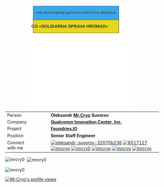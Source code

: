 <p align="center">
    <a href="https://spgr.org.ua/en/">
        <img src="./ukr-help.svg" alt="CO SOLIDARNA SPRAVA HROMAD" style="width: 35vw; min-width: 330px; heigt: auto"/>
    </a>
</p>

<!-- p align="left">
    <a href="https://github.com/ryo-ma/github-profile-trophy">
        <img src="https://github-profile-trophy.vercel.app/?username=mrcry0"
             alt="mrcry0"
        />
    </a>
</p -->

<div align="center"><table style="border-collapse: collapse; width: auto; margin: 0 auto font-size:16px">
  <tr>
    <td style="text-align: left; padding-right: 50px;">
        Person
    </td>
    <td style="text-align: left;">
        <b>Oleksandr <a href="https://github.com/MrCry0">Mr.Cryo</a> Suvorov</b>
    </td>
  </tr>
  <tr>
    <td style="text-align: left; padding-right: 50px;">
        Company
    </td>
    <td style="text-align: left;">
        <b><a href="https://github.com/quic">Qualcomm Innovation Center, Inc.</a></b>
    </td>
  </tr>
  <tr>
    <td style="text-align: left; padding-right: 50px;">
        Project
    </td>
    <td style="text-align: left;">
        <b><a href="https://github.com/foundriesio">Foundries.IO</a></b>
    </td>
  </tr>
  <tr>
    <td style="text-align: left; padding-right: 50px;">
        Position
    </td>
    <td style="text-align: left;">
        <b>Senior Staff Engineer</b>
    </td>
  </tr>
  <tr>
    <td style="text-align: left; padding-right: 50px;">
        Connect with me
    </td>
    <td style="text-align: left;">
        <a href="https://linkedin.com/in/cryos" target="blank"><img align="center" src="https://raw.githubusercontent.com/rahuldkjain/github-profile-readme-generator/master/src/images/icons/Social/linked-in-alt.svg"
                                                                   alt="oleksandr-suvorov-32070b236" height="30" width="40" /></a>
        <a href="https://stackoverflow.com/users/8517127" target="blank"><img align="center" src="https://raw.githubusercontent.com/rahuldkjain/github-profile-readme-generator/master/src/images/icons/Social/stack-overflow.svg"
                                                                             alt="8517127" height="30" width="40" /></a>
        <a href="https://fb.com/mrcryo" target="blank"><img align="center" src="https://raw.githubusercontent.com/rahuldkjain/github-profile-readme-generator/master/src/images/icons/Social/facebook.svg" alt="mrcryo" height="30" width="40" /></a>
        <a href="https://instagram.com/mrcry0" target="blank"><img align="center" src="https://raw.githubusercontent.com/rahuldkjain/github-profile-readme-generator/master/src/images/icons/Social/instagram.svg" alt="mrcry0" height="30" width="40" /></a>
        <a href="https://www.hackerrank.com/mrcryo" target="blank"><img align="center" src="https://raw.githubusercontent.com/rahuldkjain/github-profile-readme-generator/master/src/images/icons/Social/hackerrank.svg" alt="mrcryo" height="30" width="40" /></a>
        <a href="https://www.leetcode.com/mrcryo" target="blank"><img align="center" src="https://raw.githubusercontent.com/rahuldkjain/github-profile-readme-generator/master/src/images/icons/Social/leet-code.svg" alt="mrcryo" height="30" width="40" /></a>
        <a href="https://www.topcoder.com/members/mrcryo" target="blank"><img align="center" src="https://raw.githubusercontent.com/rahuldkjain/github-profile-readme-generator/master/src/images/icons/Social/topcoder.svg" alt="mrcryo" height="30" width="40" /></a>
    </td>
  </tr>
</table></div>

<!-- h3 align="left">Languages and Tools:</h3>
<p align="left"> <a href="https://aws.amazon.com" target="_blank" rel="noreferrer"> <img src="https://raw.githubusercontent.com/devicons/devicon/master/icons/amazonwebservices/amazonwebservices-original-wordmark.svg" alt="aws" width="40" height="40"/> </a> <a href="https://www.gnu.org/software/bash/" target="_blank" rel="noreferrer"> <img src="https://www.vectorlogo.zone/logos/gnu_bash/gnu_bash-icon.svg" alt="bash" width="40" height="40"/> </a> <a href="https://www.cprogramming.com/" target="_blank" rel="noreferrer"> <img src="https://raw.githubusercontent.com/devicons/devicon/master/icons/c/c-original.svg" alt="c" width="40" height="40"/> </a> <a href="https://www.w3schools.com/cpp/" target="_blank" rel="noreferrer"> <img src="https://raw.githubusercontent.com/devicons/devicon/master/icons/cplusplus/cplusplus-original.svg" alt="cplusplus" width="40" height="40"/> </a> <a href="https://www.w3schools.com/css/" target="_blank" rel="noreferrer"> <img src="https://raw.githubusercontent.com/devicons/devicon/master/icons/css3/css3-original-wordmark.svg" alt="css3" width="40" height="40"/> </a> <a href="https://www.djangoproject.com/" target="_blank" rel="noreferrer"> <img src="https://cdn.worldvectorlogo.com/logos/django.svg" alt="django" width="40" height="40"/> </a> <a href="https://www.docker.com/" target="_blank" rel="noreferrer"> <img src="https://raw.githubusercontent.com/devicons/devicon/master/icons/docker/docker-original-wordmark.svg" alt="docker" width="40" height="40"/> </a> <a href="https://git-scm.com/" target="_blank" rel="noreferrer"> <img src="https://www.vectorlogo.zone/logos/git-scm/git-scm-icon.svg" alt="git" width="40" height="40"/> </a> <a href="https://www.gtk.org/" target="_blank" rel="noreferrer"> <img src="https://upload.wikimedia.org/wikipedia/commons/7/71/GTK_logo.svg" alt="gtk" width="40" height="40"/> </a> <a href="https://www.w3.org/html/" target="_blank" rel="noreferrer"> <img src="https://raw.githubusercontent.com/devicons/devicon/master/icons/html5/html5-original-wordmark.svg" alt="html5" width="40" height="40"/> </a> <a href="https://developer.mozilla.org/en-US/docs/Web/JavaScript" target="_blank" rel="noreferrer"> <img src="https://raw.githubusercontent.com/devicons/devicon/master/icons/javascript/javascript-original.svg" alt="javascript" width="40" height="40"/> </a> <a href="https://www.jenkins.io" target="_blank" rel="noreferrer"> <img src="https://www.vectorlogo.zone/logos/jenkins/jenkins-icon.svg" alt="jenkins" width="40" height="40"/> </a> <a href="https://kubernetes.io" target="_blank" rel="noreferrer"> <img src="https://www.vectorlogo.zone/logos/kubernetes/kubernetes-icon.svg" alt="kubernetes" width="40" height="40"/> </a> <a href="https://www.linux.org/" target="_blank" rel="noreferrer"> <img src="https://raw.githubusercontent.com/devicons/devicon/master/icons/linux/linux-original.svg" alt="linux" width="40" height="40"/> </a> <a href="https://mariadb.org/" target="_blank" rel="noreferrer"> <img src="https://www.vectorlogo.zone/logos/mariadb/mariadb-icon.svg" alt="mariadb" width="40" height="40"/> </a> <a href="https://www.mysql.com/" target="_blank" rel="noreferrer"> <img src="https://raw.githubusercontent.com/devicons/devicon/master/icons/mysql/mysql-original-wordmark.svg" alt="mysql" width="40" height="40"/> </a> <a href="https://www.perl.org/" target="_blank" rel="noreferrer"> <img src="https://api.iconify.design/logos-perl.svg" alt="perl" width="40" height="40"/> </a> <a href="https://www.python.org" target="_blank" rel="noreferrer"> <img src="https://raw.githubusercontent.com/devicons/devicon/master/icons/python/python-original.svg" alt="python" width="40" height="40"/> </a> <a href="https://www.qt.io/" target="_blank" rel="noreferrer"> <img src="https://upload.wikimedia.org/wikipedia/commons/0/0b/Qt_logo_2016.svg" alt="qt" width="40" height="40"/> </a> <a href="https://www.sqlite.org/" target="_blank" rel="noreferrer"> <img src="https://www.vectorlogo.zone/logos/sqlite/sqlite-icon.svg" alt="sqlite" width="40" height="40"/> </a> <a href="https://www.vagrantup.com/" target="_blank" rel="noreferrer"> <img src="https://www.vectorlogo.zone/logos/vagrantup/vagrantup-icon.svg" alt="vagrant" width="40" height="40"/> </a> </p -->

<p>
    <img align="left"
         src="https://github-readme-stats.vercel.app/api/top-langs?username=mrcry0&show_icons=true&locale=en&layout=compact"
         alt="mrcry0"
    />
    &nbsp;
    <img align="center"
         src="https://github-readme-stats.vercel.app/api?username=mrcry0&show_icons=true&locale=en"
         alt="mrcry0"
    />
</p>

<p>
    <img align="center"
         src="https://github-readme-streak-stats.herokuapp.com/?user=mrcry0&"
         alt="mrcry0"
    />
</p>

[![Mr.Cryo's profile views](https://u8views.com/api/v1/github/profiles/1039329/views/day-week-month-total-count.svg)](https://u8views.com/github/MrCry0)
